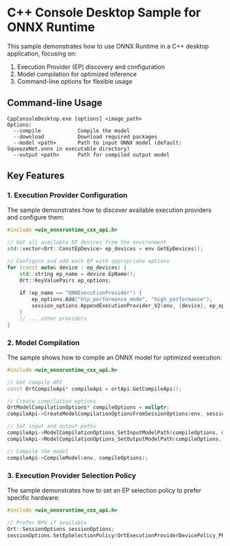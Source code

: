 # C++ Console Desktop Sample for ONNX Runtime

This sample demonstrates how to use ONNX Runtime in a C++ desktop application, focusing on:

1. Execution Provider (EP) discovery and configuration
2. Model compilation for optimized inference
3. Command-line options for flexible usage

## Command-line Usage

```
CppConsoleDesktop.exe [options] <image_path>
Options:
  --compile            Compile the model
  --download           Download required packages
  --model <path>       Path to input ONNX model (default: SqueezeNet.onnx in executable directory)
  --output <path>      Path for compiled output model
```

## Key Features

### 1. Execution Provider Configuration

The sample demonstrates how to discover available execution providers and configure them:

```cpp
#include <win_onnxruntime_cxx_api.h>

// Get all available EP devices from the environment
std::vector<Ort::ConstEpDevice> ep_devices = env.GetEpDevices();

// Configure and add each EP with appropriate options
for (const auto& device : ep_devices) {
    std::string ep_name = device.EpName();
    Ort::KeyValuePairs ep_options;
    
    if (ep_name == "QNNExecutionProvider") {
        ep_options.Add("htp_performance_mode", "high_performance");
        session_options.AppendExecutionProvider_V2(env, {device}, ep_options);
    }
    // ... other providers
}
```

### 2. Model Compilation

The sample shows how to compile an ONNX model for optimized execution:

```cpp
#include <win_onnxruntime_cxx_api.h>

// Get compile API
const OrtCompileApi* compileApi = ortApi.GetCompileApi();

// Create compilation options
OrtModelCompilationOptions* compileOptions = nullptr;
compileApi->CreateModelCompilationOptionsFromSessionOptions(env, sessionOptions, &compileOptions);

// Set input and output paths
compileApi->ModelCompilationOptions_SetInputModelPath(compileOptions, modelPath.c_str());
compileApi->ModelCompilationOptions_SetOutputModelPath(compileOptions, compiledModelPath.c_str());

// Compile the model
compileApi->CompileModel(env, compileOptions);
```

### 3. Execution Provider Selection Policy

The sample demonstrates how to set an EP selection policy to prefer specific hardware:

```cpp
#include <win_onnxruntime_cxx_api.h>

// Prefer NPU if available
Ort::SessionOptions sessionOptions;
sessionOptions.SetEpSelectionPolicy(OrtExecutionProviderDevicePolicy_PREFER_NPU);
```
